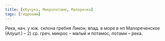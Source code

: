 ```yaml
---
title: [❮Кучук❯, Микропотамо, Малоречка]
tags: [гидроним]
---
```


Река, нач. у юж. склона гребня Ликон; впад. в море в нп Малореченское (Алушт.) –
2) ср. греч. микрос – малый и потамос, потами – река.
